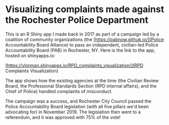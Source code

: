 # Visualizing complaints made against the Rochester Police Department

This is an R Shiny app I made back in 2017 as part of a campaign led by a coalition of community organizations (the [https://pabnow.github.io/](Police Accountability Board Alliance) to pass an independent, civilian-led Police Accountability Board (PAB) in Rochester, NY. Here is the link to the app, hosted on shinyapps.io:

[https://vlorman.shinyapps.io/RPD_complaints_visualization/](RPD Complaints Visualization)
 
The app shows how the existing agencies at the time (the Civilian Review Board, the Professional Standards Section (RPD internal affairs), and the Chief of Police) handled complaints of misconduct.

The campaign was a success, and Rochester City Council passed the Police Accountability Board legislation (with all five pillars we'd been advocating for) in November 2019. The legislation then went to a referendum, and it was approved with 75% of the vote!
